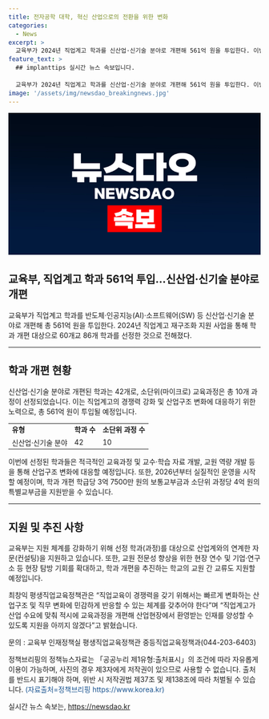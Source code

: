 ```yaml
---
title: 전자공학 대학, 혁신 산업으로의 전환을 위한 변화
categories:
  - News
excerpt: >
  교육부가 2024년 직업계고 학과를 신산업·신기술 분야로 개편해 561억 원을 투입한다. 이번에는 60개교 86개 학과가 선정되었는데, 신산업·신기술 분야로 개편된 학과는 42개이다. 교육과정 및 교원 역량 개발, 연수 실시, 실습 환경 개선 등을 위해 예산이 지원되며, 2026년부터 해당 학과와 과정이 운영될 예정이다. 또한 산업계와의 연계를 위해 자문 지원과 교원 전문성 향상을 위한 현장 연수도 진행될 예정이다.
feature_text: >
  ## implanttips 실시간 뉴스 속보입니다.

  교육부가 2024년 직업계고 학과를 신산업·신기술 분야로 개편해 561억 원을 투입한다. 이번에는 60개교 86개 학과가 선정되었는데, 신산업·신기술 분야로 개편된 학과는 42개이다. 교육과정 및 교원 역량 개발, 연수 실시, 실습 환경 개선 등을 위해 예산이 지원되며, 2026년부터 해당 학과와 과정이 운영될 예정이다. 또한 산업계와의 연계를 위해 자문 지원과 교원 전문성 향상을 위한 현장 연수도 진행될 예정이다.
image: '/assets/img/newsdao_breakingnews.jpg'
---
```


<p><img src="/assets/img/newsdao_breakingnews.jpg" alt="implanttips 속보" /></p>

<h2>교육부, 직업계고 학과 561억 투입…신산업·신기술 분야로 개편</h2>

<p data-ke-size="size16">교육부가 직업계고 학과를 반도체·인공지능(AI)·소프트웨어(SW) 등 신산업·신기술 분야로 개편해 총 561억 원을 투입한다. 2024년 직업계고 재구조화 지원 사업을 통해 학과 개편 대상으로 60개교 86개 학과를 선정한 것으로 전해졌다.</p>

<hr>

<h2 data-ke-size="size26">학과 개편 현황</h2>

<p data-ke-size="size16">신산업·신기술 분야로 개편된 학과는 42개로, 소단위(마이크로) 교육과정은 총 10개 과정이 선정되었습니다. 이는 직업계고의 경쟁력 강화 및 산업구조 변화에 대응하기 위한 노력으로, 총 561억 원이 투입될 예정입니다.</p>

<table>
    <tr>
        <td><b>유형</b></td>
        <td><b>학과 수</b></td>
        <td><b>소단위 과정 수</b></td>
    </tr>
    <tr>
        <td>신산업·신기술 분야</td>
        <td>42</td>
        <td>10</td>
    </tr>
</table>

<p data-ke-size="size16">이번에 선정된 학과들은 적극적인 교육과정 및 교수·학습 자료 개발, 교원 역량 개발 등을 통해 산업구조 변화에 대응할 예정입니다. 또한, 2026년부터 실질적인 운영을 시작할 예정이며, 학과 개편 학급당 3억 7500만 원의 보통교부금과 소단위 과정당 4억 원의 특별교부금을 지원받을 수 있습니다.</p>

<hr>

<h2 data-ke-size="size26">지원 및 추진 사항</h2>

<p data-ke-size="size16">교육부는 지원 체계를 강화하기 위해 선정 학과(과정)를 대상으로 산업계와의 연계한 자문(컨설팅)을 지원하고 있습니다. 또한, 교원 전문성 향상을 위한 현장 연수 및 기업·연구소 등 현장 탐방 기회를 확대하고, 학과 개편을 추진하는 학교의 교원 간 교류도 지원할 예정입니다.</p>

<p data-ke-size="size16">최창익 평생직업교육정책관은 “직업교육이 경쟁력을 갖기 위해서는 빠르게 변화하는 산업구조 및 직무 변화에 민감하게 반응할 수 있는 체계를 갖추어야 한다”며 “직업계고가 산업 수요에 맞춰 적시에 교육과정을 개편해 산업현장에서 환영받는 인재를 양성할 수 있도록 지원을 아끼지 않겠다”고 밝혔습니다.</p>

<p data-ke-size="size16">문의 : 교육부 인재정책실 평생직업교육정책관 중등직업교육정책과(044-203-6403)</p>

<p data-ke-size="size16">정책브리핑의 정책뉴스자료는 「공공누리 제1유형:출처표시」의 조건에 따라 자유롭게 이용이 가능하며, 사진의 경우 제3자에게 저작권이 있으므로 사용할 수 없습니다. 출처를 반드시 표기해야 하며, 위반 시 저작권법 제37조 및 제138조에 따라 처벌될 수 있습니다. <span style="color: #1a5490;">(자료출처=정책브리핑 https://www.korea.kr)</span></p>
실시간 뉴스 속보는, <a href="https://newsdao.kr" rel="dofollow">https://newsdao.kr</a>


